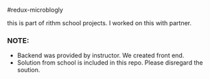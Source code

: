 #redux-microblogly

this is part of rithm school projects. I worked on this with partner.

### NOTE:
* Backend was provided by instructor. We created front end.
* Solution from school is included in this repo. Please disregard the soution.
